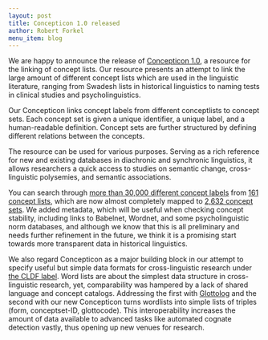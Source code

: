 ```yaml
---
layout: post
title: Concepticon 1.0 released
author: Robert Forkel
menu_item: blog
---
```


We are happy to announce the release of [Concepticon 1.0](http://concepticon.clld.org),
a resource for the linking of concept lists. Our resource presents an attempt to link the 
large amount of different concept lists which are used in the linguistic literature, 
ranging from Swadesh lists in historical linguistics to naming tests in clinical studies 
and psycholinguistics. 

Our Concepticon links concept labels from different conceptlists 
to concept sets. Each concept set is given a unique identifier, a unique label, and a 
human-readable definition. Concept sets are further structured by defining different 
relations between the concepts.

The resource can be used for various purposes. Serving as a rich reference for new and 
existing databases in diachronic and synchronic linguistics, it allows researchers a 
quick access to studies on semantic change, cross-linguistic polysemies, and semantic 
associations. 

You can search through
[more than 30,000 different concept labels](http://concepticon.clld.org/values) from 
[161 concept lists](http://concepticon.clld.org/contributions), which
are now almost completely mapped to [2,632 concept sets](http://concepticon.clld.org/parameters). We added
metadata, which will be useful when checking concept stability,
including links to Babelnet, Wordnet, and some psycholinguistic norm
databases, and although we know that this is all preliminary and needs
further refinement in the future, we think it is a promising start
towards more transparent data in historical linguistics.

We also regard Concepticon as a major building block in our attempt to specify useful but
simple data formats for cross-linguistic research under [the CLDF label](http://cldf.clld.org/).
Word lists are about the simplest data structure in cross-linguistic research, yet,
comparability was hampered by a lack of shared language and concept catalogs. Addressing the
first with [Glottolog](http://glottolog.org) and the second with our new Concepticon turns
wordlists into simple lists of triples (form, conceptset-ID, glottocode). This interoperability
increases the amount of data available to advanced tasks like automated cognate detection
vastly, thus opening up new venues for research.
